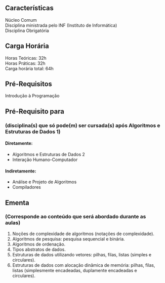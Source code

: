 ## Características  
Núcleo Comum  
Disciplina ministrada pelo INF (Instituto de Informática)  
Disciplina Obrigatória

## Carga Horária  
Horas Teóricas: 32h  
Horas Práticas: 32h  
Carga horária total: 64h  

## Pré-Requisitos  
Introdução à Programação  

## Pré-Requisito para  
### (disciplina(s) que só pode(m) ser cursada(s) após Algoritmos e Estruturas de Dados 1)  

#### Diretamente:
* Algoritmos e Estruturas de Dados 2    
* Interação Humano-Computador  

#### Indiretamente:  
* Análise e Projeto de Algoritmos
* Compiladores  

## Ementa  
### (Corresponde ao conteúdo que será abordado durante as aulas)  
1.	Noções de complexidade de algoritmos (notações de complexidade). 
2.	Algoritmos de pesquisa: pesquisa sequencial e binária. 
3.	Algoritmos de ordenação. 
4.	Tipos abstratos de dados. 
5.	Estruturas de dados utilizando vetores: pilhas, filas, listas (simples e circulares). 
6.	Estruturas de dados com alocação dinâmica de memória: pilhas, filas, listas (simplesmente encadeadas, duplamente encadeadas e circulares).
